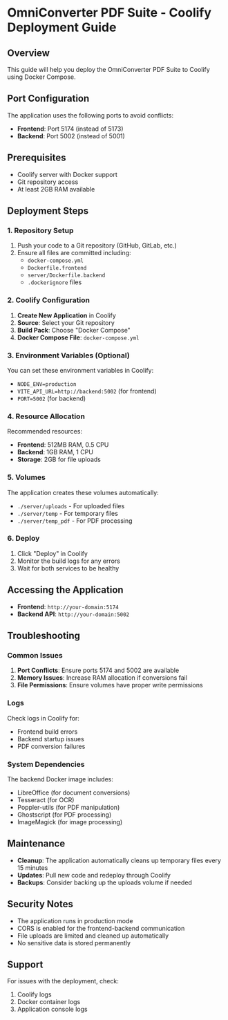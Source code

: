# OmniConverter PDF Suite - Coolify Deployment Guide

## Overview
This guide will help you deploy the OmniConverter PDF Suite to Coolify using Docker Compose.

## Port Configuration
The application uses the following ports to avoid conflicts:
- **Frontend**: Port 5174 (instead of 5173)
- **Backend**: Port 5002 (instead of 5001)

## Prerequisites
- Coolify server with Docker support
- Git repository access
- At least 2GB RAM available

## Deployment Steps

### 1. Repository Setup
1. Push your code to a Git repository (GitHub, GitLab, etc.)
2. Ensure all files are committed including:
   - `docker-compose.yml`
   - `Dockerfile.frontend`
   - `server/Dockerfile.backend`
   - `.dockerignore` files

### 2. Coolify Configuration
1. **Create New Application** in Coolify
2. **Source**: Select your Git repository
3. **Build Pack**: Choose "Docker Compose"
4. **Docker Compose File**: `docker-compose.yml`

### 3. Environment Variables (Optional)
You can set these environment variables in Coolify:
- `NODE_ENV=production`
- `VITE_API_URL=http://backend:5002` (for frontend)
- `PORT=5002` (for backend)

### 4. Resource Allocation
Recommended resources:
- **Frontend**: 512MB RAM, 0.5 CPU
- **Backend**: 1GB RAM, 1 CPU
- **Storage**: 2GB for file uploads

### 5. Volumes
The application creates these volumes automatically:
- `./server/uploads` - For uploaded files
- `./server/temp` - For temporary files
- `./server/temp_pdf` - For PDF processing

### 6. Deploy
1. Click "Deploy" in Coolify
2. Monitor the build logs for any errors
3. Wait for both services to be healthy

## Accessing the Application
- **Frontend**: `http://your-domain:5174`
- **Backend API**: `http://your-domain:5002`

## Troubleshooting

### Common Issues
1. **Port Conflicts**: Ensure ports 5174 and 5002 are available
2. **Memory Issues**: Increase RAM allocation if conversions fail
3. **File Permissions**: Ensure volumes have proper write permissions

### Logs
Check logs in Coolify for:
- Frontend build errors
- Backend startup issues
- PDF conversion failures

### System Dependencies
The backend Docker image includes:
- LibreOffice (for document conversions)
- Tesseract (for OCR)
- Poppler-utils (for PDF manipulation)
- Ghostscript (for PDF processing)
- ImageMagick (for image processing)

## Maintenance
- **Cleanup**: The application automatically cleans up temporary files every 15 minutes
- **Updates**: Pull new code and redeploy through Coolify
- **Backups**: Consider backing up the uploads volume if needed

## Security Notes
- The application runs in production mode
- CORS is enabled for the frontend-backend communication
- File uploads are limited and cleaned up automatically
- No sensitive data is stored permanently

## Support
For issues with the deployment, check:
1. Coolify logs
2. Docker container logs
3. Application console logs 